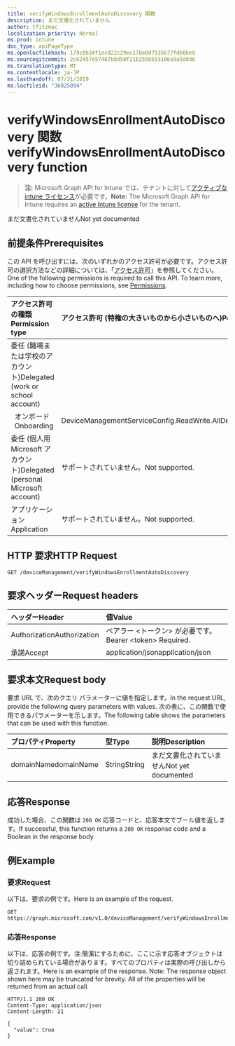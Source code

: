 ```yaml
---
title: verifyWindowsEnrollmentAutoDiscovery 関数
description: まだ文書化されていません
author: tfitzmac
localization_priority: Normal
ms.prod: intune
doc_type: apiPageType
ms.openlocfilehash: 179c0b34f1ecd22c29ec178e0d7935677fdb0be9
ms.sourcegitcommit: 2c62457e57467b8d50f21b255b553106a9a5d8d6
ms.translationtype: MT
ms.contentlocale: ja-JP
ms.lasthandoff: 07/31/2019
ms.locfileid: "36025894"
---
```

# <a name="verifywindowsenrollmentautodiscovery-function"></a><span data-ttu-id="f7bdc-103">verifyWindowsEnrollmentAutoDiscovery 関数</span><span class="sxs-lookup"><span data-stu-id="f7bdc-103">verifyWindowsEnrollmentAutoDiscovery function</span></span>

> <span data-ttu-id="f7bdc-104">**注:** Microsoft Graph API for Intune では、テナントに対して[アクティブな intune ライセンス](https://go.microsoft.com/fwlink/?linkid=839381)が必要です。</span><span class="sxs-lookup"><span data-stu-id="f7bdc-104">**Note:** The Microsoft Graph API for Intune requires an [active Intune license](https://go.microsoft.com/fwlink/?linkid=839381) for the tenant.</span></span>

<span data-ttu-id="f7bdc-105">まだ文書化されていません</span><span class="sxs-lookup"><span data-stu-id="f7bdc-105">Not yet documented</span></span>

## <a name="prerequisites"></a><span data-ttu-id="f7bdc-106">前提条件</span><span class="sxs-lookup"><span data-stu-id="f7bdc-106">Prerequisites</span></span>
<span data-ttu-id="f7bdc-p101">この API を呼び出すには、次のいずれかのアクセス許可が必要です。アクセス許可の選択方法などの詳細については、「[アクセス許可](/graph/permissions-reference)」を参照してください。</span><span class="sxs-lookup"><span data-stu-id="f7bdc-p101">One of the following permissions is required to call this API. To learn more, including how to choose permissions, see [Permissions](/graph/permissions-reference).</span></span>

|<span data-ttu-id="f7bdc-109">アクセス許可の種類</span><span class="sxs-lookup"><span data-stu-id="f7bdc-109">Permission type</span></span>|<span data-ttu-id="f7bdc-110">アクセス許可 (特権の大きいものから小さいものへ)</span><span class="sxs-lookup"><span data-stu-id="f7bdc-110">Permissions (from most to least privileged)</span></span>|
|:---|:---|
|<span data-ttu-id="f7bdc-111">委任 (職場または学校のアカウント)</span><span class="sxs-lookup"><span data-stu-id="f7bdc-111">Delegated (work or school account)</span></span>||
| <span data-ttu-id="f7bdc-112">&nbsp;&nbsp;オンボード</span><span class="sxs-lookup"><span data-stu-id="f7bdc-112">&nbsp; &nbsp; Onboarding</span></span> | <span data-ttu-id="f7bdc-113">DeviceManagementServiceConfig.ReadWrite.All</span><span class="sxs-lookup"><span data-stu-id="f7bdc-113">DeviceManagementServiceConfig.ReadWrite.All</span></span>|
|<span data-ttu-id="f7bdc-114">委任 (個人用 Microsoft アカウント)</span><span class="sxs-lookup"><span data-stu-id="f7bdc-114">Delegated (personal Microsoft account)</span></span>|<span data-ttu-id="f7bdc-115">サポートされていません。</span><span class="sxs-lookup"><span data-stu-id="f7bdc-115">Not supported.</span></span>|
|<span data-ttu-id="f7bdc-116">アプリケーション</span><span class="sxs-lookup"><span data-stu-id="f7bdc-116">Application</span></span>|<span data-ttu-id="f7bdc-117">サポートされていません。</span><span class="sxs-lookup"><span data-stu-id="f7bdc-117">Not supported.</span></span>|

## <a name="http-request"></a><span data-ttu-id="f7bdc-118">HTTP 要求</span><span class="sxs-lookup"><span data-stu-id="f7bdc-118">HTTP Request</span></span>
<!-- {
  "blockType": "ignored"
}
-->
``` http
GET /deviceManagement/verifyWindowsEnrollmentAutoDiscovery
```

## <a name="request-headers"></a><span data-ttu-id="f7bdc-119">要求ヘッダー</span><span class="sxs-lookup"><span data-stu-id="f7bdc-119">Request headers</span></span>
|<span data-ttu-id="f7bdc-120">ヘッダー</span><span class="sxs-lookup"><span data-stu-id="f7bdc-120">Header</span></span>|<span data-ttu-id="f7bdc-121">値</span><span class="sxs-lookup"><span data-stu-id="f7bdc-121">Value</span></span>|
|:---|:---|
|<span data-ttu-id="f7bdc-122">Authorization</span><span class="sxs-lookup"><span data-stu-id="f7bdc-122">Authorization</span></span>|<span data-ttu-id="f7bdc-123">ベアラー &lt;トークン&gt; が必要です。</span><span class="sxs-lookup"><span data-stu-id="f7bdc-123">Bearer &lt;token&gt; Required.</span></span>|
|<span data-ttu-id="f7bdc-124">承諾</span><span class="sxs-lookup"><span data-stu-id="f7bdc-124">Accept</span></span>|<span data-ttu-id="f7bdc-125">application/json</span><span class="sxs-lookup"><span data-stu-id="f7bdc-125">application/json</span></span>|

## <a name="request-body"></a><span data-ttu-id="f7bdc-126">要求本文</span><span class="sxs-lookup"><span data-stu-id="f7bdc-126">Request body</span></span>
<span data-ttu-id="f7bdc-127">要求 URL で、次のクエリ パラメーターに値を指定します。</span><span class="sxs-lookup"><span data-stu-id="f7bdc-127">In the request URL, provide the following query parameters with values.</span></span>
<span data-ttu-id="f7bdc-128">次の表に、この関数で使用できるパラメーターを示します。</span><span class="sxs-lookup"><span data-stu-id="f7bdc-128">The following table shows the parameters that can be used with this function.</span></span>

|<span data-ttu-id="f7bdc-129">プロパティ</span><span class="sxs-lookup"><span data-stu-id="f7bdc-129">Property</span></span>|<span data-ttu-id="f7bdc-130">型</span><span class="sxs-lookup"><span data-stu-id="f7bdc-130">Type</span></span>|<span data-ttu-id="f7bdc-131">説明</span><span class="sxs-lookup"><span data-stu-id="f7bdc-131">Description</span></span>|
|:---|:---|:---|
|<span data-ttu-id="f7bdc-132">domainName</span><span class="sxs-lookup"><span data-stu-id="f7bdc-132">domainName</span></span>|<span data-ttu-id="f7bdc-133">String</span><span class="sxs-lookup"><span data-stu-id="f7bdc-133">String</span></span>|<span data-ttu-id="f7bdc-134">まだ文書化されていません</span><span class="sxs-lookup"><span data-stu-id="f7bdc-134">Not yet documented</span></span>|

## <a name="response"></a><span data-ttu-id="f7bdc-135">応答</span><span class="sxs-lookup"><span data-stu-id="f7bdc-135">Response</span></span>
<span data-ttu-id="f7bdc-136">成功した場合、この関数は `200 OK` 応答コードと、応答本文でブール値を返します。</span><span class="sxs-lookup"><span data-stu-id="f7bdc-136">If successful, this function returns a `200 OK` response code and a Boolean in the response body.</span></span>

## <a name="example"></a><span data-ttu-id="f7bdc-137">例</span><span class="sxs-lookup"><span data-stu-id="f7bdc-137">Example</span></span>
### <a name="request"></a><span data-ttu-id="f7bdc-138">要求</span><span class="sxs-lookup"><span data-stu-id="f7bdc-138">Request</span></span>
<span data-ttu-id="f7bdc-139">以下は、要求の例です。</span><span class="sxs-lookup"><span data-stu-id="f7bdc-139">Here is an example of the request.</span></span>
``` http
GET https://graph.microsoft.com/v1.0/deviceManagement/verifyWindowsEnrollmentAutoDiscovery(domainName='parameterValue')
```

### <a name="response"></a><span data-ttu-id="f7bdc-140">応答</span><span class="sxs-lookup"><span data-stu-id="f7bdc-140">Response</span></span>
<span data-ttu-id="f7bdc-p103">以下は、応答の例です。注:簡潔にするために、ここに示す応答オブジェクトは切り詰められている場合があります。すべてのプロパティは実際の呼び出しから返されます。</span><span class="sxs-lookup"><span data-stu-id="f7bdc-p103">Here is an example of the response. Note: The response object shown here may be truncated for brevity. All of the properties will be returned from an actual call.</span></span>
``` http
HTTP/1.1 200 OK
Content-Type: application/json
Content-Length: 21

{
  "value": true
}
```



